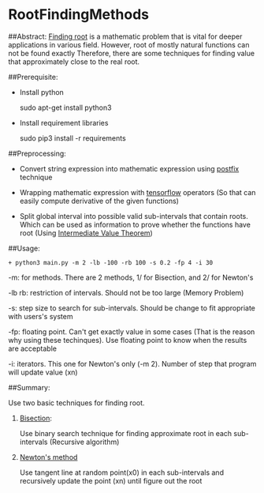 # RootFindingMethods

##Abstract:
[Finding root](https://en.wikipedia.org/wiki/Root-finding_algorithm) is a mathematic problem that is vital for deeper applications in various field. However, root of mostly natural functions can not be found exactly
Therefore, there are some techniques for finding value that approximately close to the real root.

##Prerequisite:

  * Install python

    sudo apt-get install python3

  * Install requirement libraries
  
    sudo pip3 install -r requirements

##Preprocessing:

  + Convert string expression into mathematic expression using [postfix](http://interactivepython.org/runestone/static/pythonds/BasicDS/InfixPrefixandPostfixExpressions.html) technique

  + Wrapping mathematic expression with [tensorflow](https://www.tensorflow.org/versions/r0.12/api_docs/python/train/gradient_computation) operators (So that can easily compute derivative of the given functions)

  + Split global interval into possible valid sub-intervals that contain roots. Which can be used as information to prove whether the functions have root (Using [Intermediate Value Theorem](https://en.wikipedia.org/wiki/Intermediate_value_theorem))

##Usage:

    + python3 main.py -m 2 -lb -100 -rb 100 -s 0.2 -fp 4 -i 30
  
  -m: for methods. There are 2 methods, 1/ for Bisection, and 2/ for Newton's
  
  -lb rb: restriction of intervals. Should not be too large (Memory Problem)
  
  -s: step size to search for sub-intervals. Should be change to fit appropriate with users's system
  
  -fp: floating point. Can't get exactly value in some cases (That is the reason why using these techinques). Use floating point to know when the results are acceptable
  
  -i: iterators. This one for Newton's only (-m 2). Number of step that program will update value (xn)
  
  

##Summary:

Use two basic techniques for finding root.

  1. [Bisection](https://en.wikipedia.org/wiki/Bisection_method):

      Use binary search technique for finding approximate root in each sub-intervals (Recursive algorithm)

  2. [Newton's method](https://en.wikipedia.org/wiki/Newton%27s_method)

      Use tangent line at random point(x0) in each sub-intervals and recursively update the point (xn) until figure out the root  
